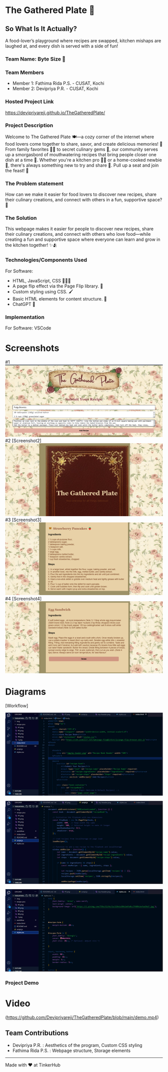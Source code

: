 # The Gathered Plate 🍛


## So What Is It Actually?

A food-lover’s playground where recipes are swapped, kitchen mishaps are laughed at, and every dish is served with a side of fun!

### Team Name: Byte Size 👾

### Team Members
- Member 1: Fathima Rida P.S. - CUSAT, Kochi
- Member 2: Devipriya P.R. - CUSAT, Kochi

### Hosted Project Link
https://devipriyareji.github.io/TheGatheredPlate/

### Project Description

Welcome to The Gathered Plate 🍽️—a cozy corner of the internet where food lovers come together to share, savor, and create delicious memories! 🍲 From family favorites 👩‍🍳 to secret culinary gems 🤫, our community serves up a smorgasbord of mouthwatering recipes that bring people closer one dish at a time 🫶. Whether you're a kitchen pro 👨‍🍳 or a home-cooked newbie 🍕, there's always something new to try and share 🍪. Pull up a seat and join the feast! 🍴


### The Problem statement
How can we make it easier for food lovers to discover new recipes, share their culinary creations, and connect with others in a fun, supportive space? 🤔


### The Solution
This webpage makes it easier for people to discover new recipes, share their culinary creations, and connect with others who love food—while creating a fun and supportive space where everyone can learn and grow in the kitchen together! ✨🫂


### Technologies/Components Used
For Software:
- HTML, JavaScript, CSS 👩🏻‍💻
- A page flip effect via the Page Flip library. 📜
- Custom styling using CSS. 🖌️
- Basic HTML elements for content structure. 🧩
- ChatGPT 🤖


### Implementation
For Software: VSCode

# Screenshots 
#1
![pic 1](https://github.com/Devipriyareji/TheGatheredPlate/blob/main/recipe%20pics/%231.png)
#2
[Screenshot2]
![pic 2](https://github.com/Devipriyareji/TheGatheredPlate/blob/main/recipe%20pics/%232.png)
#3
[Screenshot3]
![pic 3](https://github.com/Devipriyareji/TheGatheredPlate/blob/main/recipe%20pics/%233.png)
#4
[Screenshot4]
![pic 4](https://github.com/Devipriyareji/TheGatheredPlate/blob/main/recipe%20pics/%234.png)

# Diagrams
[Workflow]

![pic 1](https://github.com/Devipriyareji/TheGatheredPlate/blob/main/workflow/index.png)

![pic 2](https://github.com/Devipriyareji/TheGatheredPlate/blob/main/workflow/script.png)

![pic 3](https://github.com/Devipriyareji/TheGatheredPlate/blob/main/workflow/styles.png)


### Project Demo
# Video
(https://github.com/Devipriyareji/TheGatheredPlate/blob/main/demo.mp4)


## Team Contributions
- Devipriya P.R. : Aesthetics of the program, Custom CSS styling
- Fathima Rida P.S. : Webpage structure, Storage elements

---
Made with ❤️ at TinkerHub
